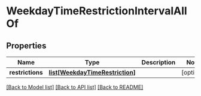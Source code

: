 # WeekdayTimeRestrictionIntervalAllOf

## Properties
Name | Type | Description | Notes
------------ | ------------- | ------------- | -------------
**restrictions** | [**list[WeekdayTimeRestriction]**](WeekdayTimeRestriction.md) |  | [optional] 

[[Back to Model list]](../README.md#documentation-for-models) [[Back to API list]](../README.md#documentation-for-api-endpoints) [[Back to README]](../README.md)


